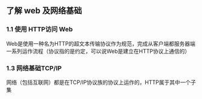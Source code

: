 ## 了解 web 及网络基础

### 1.1 使用 HTTP访问 Web

Web是使用一种名为HTTP的超文本传输协议作为规范，完成从客户端都服务器端一系列运作流程（协议指的是约定，可以说Web是建立在HTTP协议上通信的）



### 1.3 网络基础TCP/IP

网络（包括互联网）都是在TCP/IP协议族的协议上运作的，HTTP属于其中一个子集



